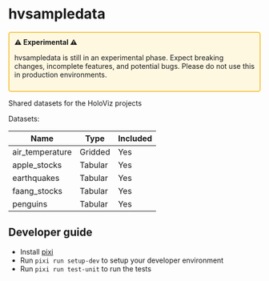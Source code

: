 # hvsampledata

<div style="border: 2px solid #f5c542; padding: 10px; border-radius: 5px; background-color: #fff8e1;">
  <strong>⚠️ Experimental ⚠️</strong>
  <p>hvsampledata is still in an experimental phase. Expect breaking changes, incomplete features, and potential bugs. Please do not use this in production environments.</p>
</div>

Shared datasets for the HoloViz projects

Datasets:

| Name            | Type    | Included |
| --------------- | ------- | -------- |
| air_temperature | Gridded | Yes      |
| apple_stocks    | Tabular | Yes      |
| earthquakes     | Tabular | Yes      |
| faang_stocks    | Tabular | Yes      |
| penguins        | Tabular | Yes      |

## Developer guide

- Install [pixi](https://pixi.sh)
- Run `pixi run setup-dev` to setup your developer environment
- Run `pixi run test-unit` to run the tests
